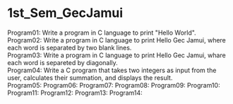 # 1st_Sem_GecJamui
Program01: Write a program in C language to print "Hello World".<br>
Program02: Write a program in C language to print Hello Gec Jamui, where each word is separated by two blank lines.<br>
Program03: Write a program in C language to print Hello Gec Jamui, whare each word is separeted by diagonally.<br>
Program04: Write a C program that takes two integers as input from the user, calculates their summation, and displays the result.<br>
Program05: 
Program06: 
Program07: 
Program08: 
Program09: 
Program10: 
Program11: 
Program12: 
Program13: 
Program14: 
